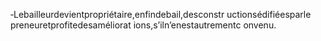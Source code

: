 ‐Lebailleurdevientpropriétaire,enfindebail,desconstr uctionsédifiéesparle preneuretprofitedesaméliorat ions,s’iln’enestautrementc onvenu.
